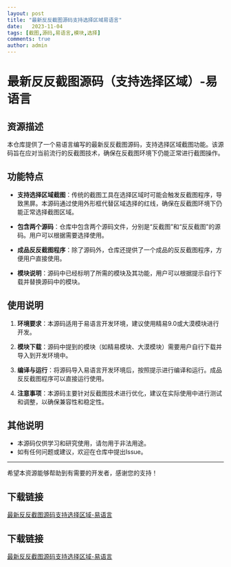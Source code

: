 ```yaml
---
layout: post
title: "最新反反截图源码支持选择区域易语言"
date:   2023-11-04
tags: [截图,源码,易语言,模块,选择]
comments: true
author: admin
---
```

# 最新反反截图源码（支持选择区域）-易语言

## 资源描述

本仓库提供了一个易语言编写的最新反反截图源码，支持选择区域截图功能。该源码旨在应对当前流行的反截图技术，确保在反截图环境下仍能正常进行截图操作。

## 功能特点

- **支持选择区域截图**：传统的截图工具在选择区域时可能会触发反截图程序，导致黑屏。本源码通过使用外形框代替区域选择的红线，确保在反截图环境下仍能正常选择截图区域。
  
- **包含两个源码**：仓库中包含两个源码文件，分别是“反截图”和“反反截图”的源码。用户可以根据需要选择使用。

- **成品反反截图程序**：除了源码外，仓库还提供了一个成品的反反截图程序，方便用户直接使用。

- **模块说明**：源码中已经标明了所需的模块及其功能，用户可以根据提示自行下载并替换源码中的模块。

## 使用说明

1. **环境要求**：本源码适用于易语言开发环境，建议使用精易9.0或大漠模块进行开发。

2. **模块下载**：源码中提到的模块（如精易模块、大漠模块）需要用户自行下载并导入到开发环境中。

3. **编译与运行**：将源码导入易语言开发环境后，按照提示进行编译和运行。成品反反截图程序可以直接运行使用。

4. **注意事项**：本源码主要针对反截图技术进行优化，建议在实际使用中进行测试和调整，以确保兼容性和稳定性。

## 其他说明

- 本源码仅供学习和研究使用，请勿用于非法用途。
- 如有任何问题或建议，欢迎在仓库中提出Issue。

---

希望本资源能够帮助到有需要的开发者，感谢您的支持！

## 下载链接

[最新反反截图源码支持选择区域-易语言](https://pan.quark.cn/s/6e167897e3d5)

## 下载链接

[最新反反截图源码支持选择区域-易语言](https://pan.quark.cn/s/ad378891ff02)